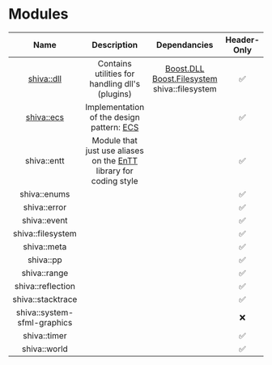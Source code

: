 # Modules

| Name | Description | Dependancies | Header-Only | Plugins | Script | Authors | Contributors |
| :---: | :---: | :---: | :---: | :---: | :---: | :---: | :---: |
| [shiva::dll](shiva-dll.md) | Contains utilities for handling dll's \(plugins\) | [Boost.DLL](https://github.com/boostorg/dll) [Boost.Filesystem](https://github.com/boostorg/filesystem) shiva::filesystem |     ✅ |     ❌ |    ❌ | [Milerius](https://github.com/Milerius) | [     Doom](https://github.com/Doom) |
| [shiva::ecs](shiva-ecs.md) | Implementation of the design pattern: [ECS](https://en.wikipedia.org/wiki/Entity–component–system) |  |     ✅ |     ❌ |    ❌ |  |  |
| shiva::entt | Module that just use aliases on the [EnTT](https://github.com/skypjack/entt) library for coding style |  |     ✅ |     ❌ |    ❌ |  |  |
| shiva::enums |  |  |     ✅ |     ❌ |    ❌ |  |  |
| shiva::error |  |  |     ✅ |     ❌ |    ❌ |  |  |
| shiva::event |  |  |     ✅ |     ❌ |    ❌ |  |  |
| shiva::filesystem |  |  |     ✅ |     ❌ |    ❌ |  |  |
| shiva::meta |  |  |     ✅ |     ❌ |    ❌ |  |  |
| shiva::pp |  |  |     ✅ |     ❌ |    ❌ |  |  |
| shiva::range |  |  |     ✅ |     ❌ |    ❌ |  |  |
| shiva::reflection |  |  |     ✅ |     ❌ |    ❌ |  |  |
| shiva::stacktrace |  |  |     ✅ |     ❌ |    ❌ |  |  |
| shiva::system-sfml-graphics |  |  |     ❌ |     ✅ |    ❌ |  |  |
| shiva::timer |  |  |     ✅ |  |  |  |  |
| shiva::world |  |  |     ✅ |  |  |  |  |

